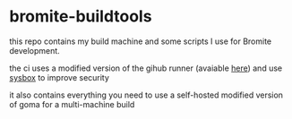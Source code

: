 # bromite-buildtools

this repo contains my build machine and some scripts I use for Bromite development.

the ci uses a modified version of the gihub runner (avaiable [here](https://github.com/uazo/runner)) and use [sysbox](https://github.com/nestybox/sysbox) to improve security

it also contains everything you need to use a self-hosted modified version of goma for a multi-machine build
